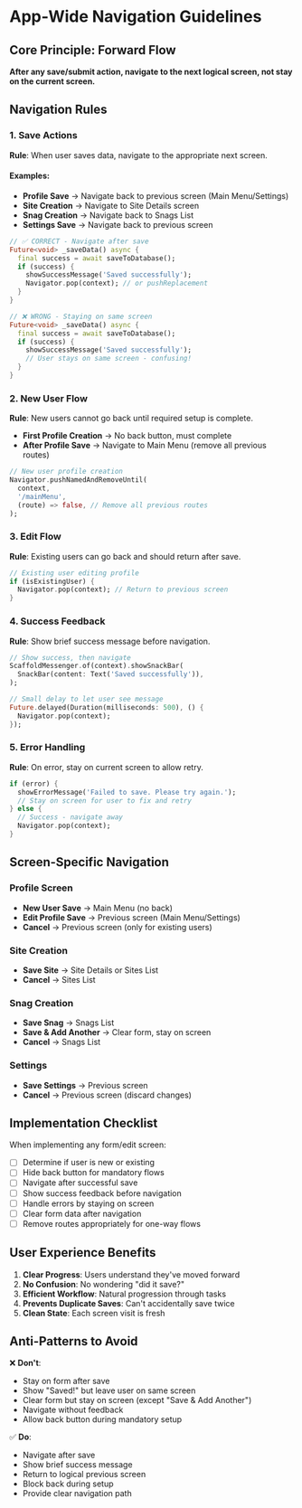 # App-Wide Navigation Guidelines

## Core Principle: Forward Flow
**After any save/submit action, navigate to the next logical screen, not stay on the current screen.**

## Navigation Rules

### 1. Save Actions
**Rule**: When user saves data, navigate to the appropriate next screen.

#### Examples:
- **Profile Save** → Navigate back to previous screen (Main Menu/Settings)
- **Site Creation** → Navigate to Site Details screen
- **Snag Creation** → Navigate back to Snags List
- **Settings Save** → Navigate back to previous screen

```dart
// ✅ CORRECT - Navigate after save
Future<void> _saveData() async {
  final success = await saveToDatabase();
  if (success) {
    showSuccessMessage('Saved successfully');
    Navigator.pop(context); // or pushReplacement
  }
}

// ❌ WRONG - Staying on same screen
Future<void> _saveData() async {
  final success = await saveToDatabase();
  if (success) {
    showSuccessMessage('Saved successfully');
    // User stays on same screen - confusing!
  }
}
```

### 2. New User Flow
**Rule**: New users cannot go back until required setup is complete.

- **First Profile Creation** → No back button, must complete
- **After Profile Save** → Navigate to Main Menu (remove all previous routes)

```dart
// New user profile creation
Navigator.pushNamedAndRemoveUntil(
  context,
  '/mainMenu',
  (route) => false, // Remove all previous routes
);
```

### 3. Edit Flow
**Rule**: Existing users can go back and should return after save.

```dart
// Existing user editing profile
if (isExistingUser) {
  Navigator.pop(context); // Return to previous screen
}
```

### 4. Success Feedback
**Rule**: Show brief success message before navigation.

```dart
// Show success, then navigate
ScaffoldMessenger.of(context).showSnackBar(
  SnackBar(content: Text('Saved successfully')),
);

// Small delay to let user see message
Future.delayed(Duration(milliseconds: 500), () {
  Navigator.pop(context);
});
```

### 5. Error Handling
**Rule**: On error, stay on current screen to allow retry.

```dart
if (error) {
  showErrorMessage('Failed to save. Please try again.');
  // Stay on screen for user to fix and retry
} else {
  // Success - navigate away
  Navigator.pop(context);
}
```

## Screen-Specific Navigation

### Profile Screen
- **New User Save** → Main Menu (no back)
- **Edit Profile Save** → Previous screen (Main Menu/Settings)
- **Cancel** → Previous screen (only for existing users)

### Site Creation
- **Save Site** → Site Details or Sites List
- **Cancel** → Sites List

### Snag Creation
- **Save Snag** → Snags List
- **Save & Add Another** → Clear form, stay on screen
- **Cancel** → Snags List

### Settings
- **Save Settings** → Previous screen
- **Cancel** → Previous screen (discard changes)

## Implementation Checklist

When implementing any form/edit screen:

- [ ] Determine if user is new or existing
- [ ] Hide back button for mandatory flows
- [ ] Navigate after successful save
- [ ] Show success feedback before navigation
- [ ] Handle errors by staying on screen
- [ ] Clear form data after navigation
- [ ] Remove routes appropriately for one-way flows

## User Experience Benefits

1. **Clear Progress**: Users understand they've moved forward
2. **No Confusion**: No wondering "did it save?"
3. **Efficient Workflow**: Natural progression through tasks
4. **Prevents Duplicate Saves**: Can't accidentally save twice
5. **Clean State**: Each screen visit is fresh

## Anti-Patterns to Avoid

❌ **Don't**:
- Stay on form after save
- Show "Saved!" but leave user on same screen
- Clear form but stay on screen (except "Save & Add Another")
- Navigate without feedback
- Allow back button during mandatory setup

✅ **Do**:
- Navigate after save
- Show brief success message
- Return to logical previous screen
- Block back during setup
- Provide clear navigation path